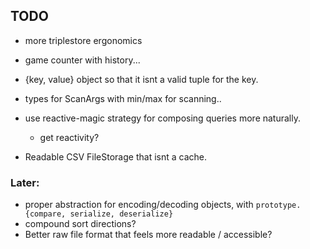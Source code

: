 ## TODO

- more triplestore ergonomics
- game counter with history...


- {key, value} object so that it isnt a valid tuple for the key.
- types for ScanArgs with min/max for scanning..

- use reactive-magic strategy for composing queries more naturally.
	- get reactivity?

- Readable CSV FileStorage that isnt a cache.

### Later:
- proper abstraction for encoding/decoding objects, with `prototype.{compare, serialize, deserialize}`
- compound sort directions?
- Better raw file format that feels more readable / accessible?
